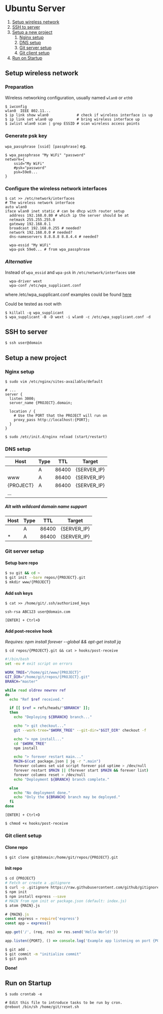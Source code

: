 Ubuntu Server
============

1. [Setup wireless network](#setup-wireless-network)
2. [SSH to server](#ssh-to-server)
3. [Setup a new project](#setup-a-new-project)
    1. [Nginx setup](#nginx-setup)
    2. [DNS setup](#dns-setup)
    3. [Git server setup](#git-server-setup)
    4. [Git client setup](#git-client-setup)
4. [Run on Startup](#run-on-startup)

Setup wireless network
----------------------
### Preparation
Wireless networking configuration, usually named `wlan0` or `eth0`
```
$ iwconfig
wlan0  IEEE 802.11...
$ ip link show wlan0             # check if wireless interface is up
$ ip link set wlan0 up           # bring wireless interface up
$ iwlist wlan0 scan | grep ESSID # scan wireless access points
```

### Generate psk key
`wpa_passphrase [ssid] [passphrase]` eg.

```
$ wpa_passphrase "My WiFi" "password"
network={
    ssid="My WiFi"
    #psk="password"
    psk=59e0...
}
```

### Configure the wireless network interfaces
```
$ cat >> /etc/network/interfaces
# The wireless network interface
auto wlan0
iface wlan0 inet static # can be dhcp with router setup
  address 192.168.0.80 # which ip the server should be at
  netmask 255.255.255.0
  gateway 192.168.0.1
  broadcast 192.168.0.255 # needed?
  network 192.168.0.0 # needed?  
  dns-nameservers 8.8.8.8 8.8.4.4 # needed?

  wpa-essid "My WiFi"
  wpa-psk 59e0... # from wpa_passphrase
```

### *Alternative*

Instead of `wpa_essid` and `wpa-psk` in `/etc/network/interfaces` use 
```
  wpa-driver wext
  wpa-conf /etc/wpa_supplicant.conf
```
where /etc/wpa_supplicant.conf examples could be found [here](http://www.lsi.upc.edu/lclsi/Manuales/wireless/files/wpa_supplicant.conf)

Could be tested as root with 
```
$ killall -q wpa_supplicant
$ wpa_supplicant -B -D wext -i wlan0 -c /etc/wpa_supplicant.conf -d
```

SSH to server
-------------
`$ ssh user@domain`

Setup a new project
-------------------

### Nginx setup
`$ sudo vim /etc/nginx/sites-available/default`

```nginx
# ...
server {
  listen 3000;
  server_name {PROJECT}.domain;
  
  location / {
    # Use the PORT that the PROJECT will run on
    proxy_pass http://localhost:{PORT};
  }
}
```

`$ sudo /etc/init.d/nginx reload (start/restart)`

### DNS setup
| Host      | Type | TTL   | Target      |
| --------- | ---- | ----- | ----------- |
|           | A    | 86400 | {SERVER_IP} |
| www       | A    | 86400 | {SERVER_IP} |
| {PROJECT} | A    | 86400 | {SERVER_IP} |
| ...

##### Alt with wildcard domain name support
| Host      | Type | TTL   | Target      |
| --------- | ---- | ----- | ----------- |
|           | A    | 86400 | {SERVER_IP} |
| *         | A    | 86400 | {SERVER_IP} |

### Git server setup
#### Setup bare repo
```sh
$ su git && cd ~
$ git init --bare repos/{PROJECT}.git
$ mkdir www/{PROJECT}
```

#### Add ssh keys
`$ cat >> /home/git/.ssh/authorized_keys`

```
ssh-rsa ABC123 user@domain.com
```
`[ENTER] + Ctrl+D`

#### Add post-receive hook
*Requires: npm install forever --global && apt-get install jq*

`$ cd repos/{PROJECT}.git && cat > hooks/post-receive`

```bash
#!/bin/bash 
set -eu # exit script on errors

WORK_TREE="/home/git/www/{PROJECT}"
GIT_DIR="/home/git/repos/{PROJECT}.git"
BRANCH="master"

while read oldrev newrev ref
do
  echo "Ref $ref received."

  if [[ $ref = refs/heads/"$BRANCH" ]];
  then
    echo "Deploying ${BRANCH} branch..."

    echo "> git checkout..."
    git --work-tree="$WORK_TREE" --git-dir="$GIT_DIR" checkout -f

    echo "> npm install..."
    cd "$WORK_TREE"
    npm install

    echo "> forever restart main..."
    MAIN=$(cat package.json | jq -r ".main")
    forever columns set uid script forever pid uptime > /dev/null
    forever restart $MAIN || (forever start $MAIN && forever list)
    forever columns reset > /dev/null
    echo "Deployment ${BRANCH} branch complete."

  else
    echo "No deployment done."
    echo "Only the ${BRANCH} branch may be deployed."
  fi
done
```
`[ENTER] + Ctrl+D`

`$ chmod +x hooks/post-receive`

### Git client setup
#### Clone repo
`$ git clone git@domain:/home/git/repos/{PROJECT}.git`

#### Init repo
```sh
$ cd {PROJECT}
# Fetch or create a .gitignore
$ curl -o .gitignore https://raw.githubusercontent.com/github/gitignore/master/Node.gitignore
$ npm init
$ npm install express --save
# MAIN from npm init or package.json (default: index.js)
$ atom {MAIN}.js
```
```js
# {MAIN}.js
const express = require('express')
const app = express()

app.get('/', (req, res) => res.send('Hello World!'))

app.listen({PORT}, () => console.log('Example app listening on port {PORT}!'))
```
```sh
$ git add .
$ git commit -m "initialize commit"
$ git push
```

**Done!**

Run on Startup
--------------
`$ sudo crontab -e`

```
# Edit this file to introduce tasks to be run by cron.
@reboot /bin/sh /home/git/reset.sh
```
